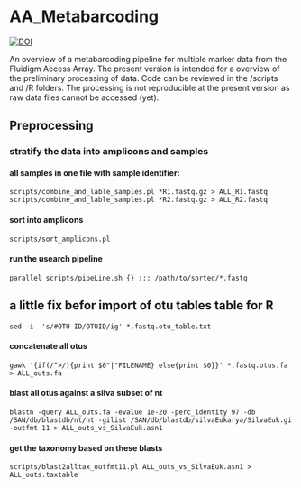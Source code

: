 # AA_Metabarcoding


[![DOI](https://zenodo.org/badge/67146407.svg)](https://zenodo.org/badge/latestdoi/67146407)

An overview of a metabarcoding pipeline for multiple marker data from
the Fluidigm Access Array. The present version is intended for a
overview of the preliminary processing of data. Code can be reviewed
in the /scripts and /R folders. The processing is not reproducible at
the present version as raw data files cannot be accessed (yet). 

## Preprocessing

### stratify the data into amplicons and samples
#### all samples in one file with sample identifier:
```shell
scripts/combine_and_lable_samples.pl *R1.fastq.gz > ALL_R1.fastq
scripts/combine_and_lable_samples.pl *R2.fastq.gz > ALL_R2.fastq
```

#### sort into amplicons
`scripts/sort_amplicons.pl`

#### run the usearch pipeline 
`parallel scripts/pipeLine.sh {} ::: /path/to/sorted/*.fastq`

## a little fix befor import of otu tables  table for R
`sed -i  's/#OTU ID/OTUID/ig' *.fastq.otu_table.txt`

#### concatenate all otus
`gawk '{if(/^>/){print $0"|"FILENAME} else{print $0}}' *.fastq.otus.fa > ALL_outs.fa`

#### blast all otus against a silva subset of nt
`blastn -query ALL_outs.fa -evalue 1e-20 -perc_identity 97 -db /SAN/db/blastdb/nt/nt -gilist /SAN/db/blastdb/silvaEukarya/SilvaEuk.gi  -outfmt 11 > ALL_outs_vs_SilvaEuk.asn1`

#### get the taxonomy based on these blasts
`scripts/blast2alltax_outfmt11.pl ALL_outs_vs_SilvaEuk.asn1 > ALL_outs.taxtable`

